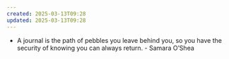 ```yaml
---
created: 2025-03-13T09:28
updated: 2025-03-13T09:28
---
```


- A journal is the path of pebbles you leave behind you, so you have the security of knowing you can always return. - Samara O’Shea